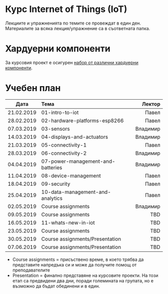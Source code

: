 # Курс Internet of Things (IoT)

Лекциите и упражненията по темите се провеждат в един ден. Материалите за всяка лекция/упражнение са в съответната папка.


# Хардуерни компоненти
За курсовия проект е осигурен [набор от различни хардуерни компоненти](https://bit.ly/2HvPD2o).

# Учебен план

| Дата          | Тема                                  | Лектор            |
| ------------- |:------------------------------------- | -----------------:|
| 21.02.2019    | 01-intro-to-iot                       | Павел             |
| 28.02.2019    | 02-hardware-platforms-esp8266         | Павел             |
| 07.03.2019    | 03-sensors                            | Владимир          |
| 14.03.2019    | 04-displays-and-actuators             | Владимир          |
| 21.03.2019    | 05-connectivity-1                     | Павел             |
| 28.03.2019    | 06-connectivity-2                     | Владимир          |
| 04.04.2019    | 07-power-management-and-batteries     | Владимир          |
| 11.04.2019    | 08-device-management                  | Павел             |
| 18.04.2019    | 09-security                           | Павел             |
| 25.04.2019    | 10-data-management-and-analytics      | Павел             |
| 02.05.2019    | Course assignments                    | Владимир          |
| 09.05.2019    | Course assignments                    | TBD               |
| 16.05.2019    | 11-whats-new-in-iot                   | TBD               |
| 23.05.2019    | Course assignments                    | TBD               |
| 30.05.2019    | Course assignments/Presentation       | TBD               |
| 07.06.2019    | Course assignments/Presentation       | TBD               |

* Course assignments = присъствено време, в което трябва да представите напредъка си и може да получите помощ от преподавателите
* Presentation = финално представяне на курсовите проекти. На този етап са предвидени два дни, поради големината на групата, но е възможно да бъдат обединени и в един.


